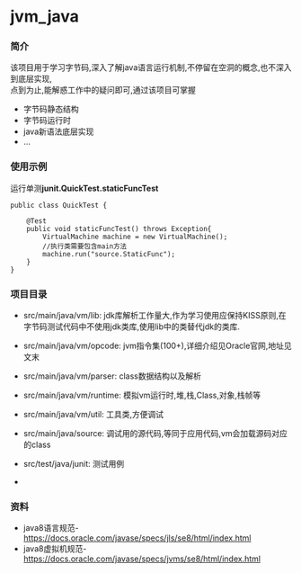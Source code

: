 # jvm_java

### 简介

该项目用于学习字节码,深入了解java语言运行机制,不停留在空洞的概念,也不深入到底层实现,  
点到为止,能解惑工作中的疑问即可,通过该项目可掌握

- 字节码静态结构
- 字节码运行时
- java新语法底层实现
- ...

### 使用示例

运行单测**junit.QuickTest.staticFuncTest**

    public class QuickTest {
    
        @Test
        public void staticFuncTest() throws Exception{
            VirtualMachine machine = new VirtualMachine();
            //执行类需要包含main方法
            machine.run("source.StaticFunc");
        }
    }

### 项目目录

- src/main/java/vm/lib: jdk库解析工作量大,作为学习使用应保持KISS原则,在字节码测试代码中不使用jdk类库,使用lib中的类替代jdk的类库.
- src/main/java/vm/opcode: jvm指令集(100+),详细介绍见Oracle官网,地址见文末
- src/main/java/vm/parser: class数据结构以及解析
- src/main/java/vm/runtime: 模拟vm运行时,堆,栈,Class,对象,栈帧等
- src/main/java/vm/util: 工具类,方便调试
- src/main/java/source: 调试用的源代码,等同于应用代码,vm会加载源码对应的class

- src/test/java/junit: 测试用例
-

### 资料

- java8语言规范-https://docs.oracle.com/javase/specs/jls/se8/html/index.html
- java8虚拟机规范-https://docs.oracle.com/javase/specs/jvms/se8/html/index.html


